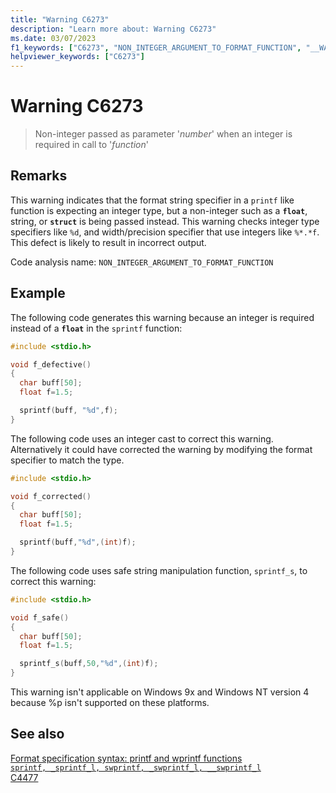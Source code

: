 ```yaml
---
title: "Warning C6273"
description: "Learn more about: Warning C6273"
ms.date: 03/07/2023
f1_keywords: ["C6273", "NON_INTEGER_ARGUMENT_TO_FORMAT_FUNCTION", "__WARNING_NON_INTEGER_ARGUMENT_TO_FORMAT_FUNCTION"]
helpviewer_keywords: ["C6273"]
---
```

# Warning C6273

> Non-integer passed as parameter '*number*' when an integer is required in call to '*function*'

## Remarks

This warning indicates that the format string specifier in a `printf` like function is expecting an integer type, but a non-integer such as a **`float`**, string, or **`struct`** is being passed instead. This warning checks integer type specifiers like `%d`, and width/precision specifier that use integers like `%*.*f`. This defect is likely to result in incorrect output.

Code analysis name: `NON_INTEGER_ARGUMENT_TO_FORMAT_FUNCTION`

## Example

The following code generates this warning because an integer is required instead of a **`float`** in the `sprintf` function:

```cpp
#include <stdio.h>

void f_defective()
{
  char buff[50];
  float f=1.5;

  sprintf(buff, "%d",f);
}
```

The following code uses an integer cast to correct this warning.  Alternatively it could have corrected the warning by modifying the format specifier to match the type.

```cpp
#include <stdio.h>

void f_corrected()
{
  char buff[50];
  float f=1.5;

  sprintf(buff,"%d",(int)f);
}
```

The following code uses safe string manipulation function, `sprintf_s`, to correct this warning:

```cpp
#include <stdio.h>

void f_safe()
{
  char buff[50];
  float f=1.5;

  sprintf_s(buff,50,"%d",(int)f);
}
```

This warning isn't applicable on Windows 9x and Windows NT version 4 because %p isn't supported on these platforms.

## See also

[Format specification syntax: printf and wprintf functions](../c-runtime-library/format-specification-syntax-printf-and-wprintf-functions.md)\
[`sprintf, _sprintf_l, swprintf, _swprintf_l, __swprintf_l`](../c-runtime-library/reference/sprintf-sprintf-l-swprintf-swprintf-l-swprintf-l.md)\
[C4477](../error-messages/compiler-warnings/C4477.md)
